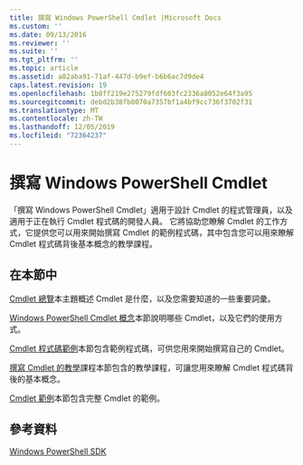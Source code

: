 ```yaml
---
title: 撰寫 Windows PowerShell Cmdlet |Microsoft Docs
ms.custom: ''
ms.date: 09/13/2016
ms.reviewer: ''
ms.suite: ''
ms.tgt_pltfrm: ''
ms.topic: article
ms.assetid: a82aba91-71af-447d-b9ef-b6b6ac7d9de4
caps.latest.revision: 19
ms.openlocfilehash: 1b8ff219e275279fdf603fc2336a8052e64f3a95
ms.sourcegitcommit: debd2b38fb8070a7357bf1a4bf9cc736f3702f31
ms.translationtype: MT
ms.contentlocale: zh-TW
ms.lasthandoff: 12/05/2019
ms.locfileid: "72364237"
---
```

# <a name="writing-a-windows-powershell-cmdlet"></a>撰寫 Windows PowerShell Cmdlet

「撰寫 Windows PowerShell Cmdlet」適用于設計 Cmdlet 的程式管理員，以及適用于正在執行 Cmdlet 程式碼的開發人員。 它將協助您瞭解 Cmdlet 的工作方式，它提供您可以用來開始撰寫 Cmdlet 的範例程式碼，其中包含您可以用來瞭解 Cmdlet 程式碼背後基本概念的教學課程。

## <a name="in-this-section"></a>在本節中

[Cmdlet 總覽](./cmdlet-overview.md)本主題概述 Cmdlet 是什麼，以及您需要知道的一些重要詞彙。

[Windows PowerShell Cmdlet 概念](./windows-powershell-cmdlet-concepts.md)本節說明哪些 Cmdlet，以及它們的使用方式。

[Cmdlet 程式碼範例](./examples-of-cmdlet-code.md)本節包含範例程式碼，可供您用來開始撰寫自己的 Cmdlet。

[撰寫 Cmdlet 的教學](./tutorials-for-writing-cmdlets.md)課程本節包含的教學課程，可讓您用來瞭解 Cmdlet 程式碼背後的基本概念。

[Cmdlet 範例](./cmdlet-samples.md)本節包含完整 Cmdlet 的範例。

## <a name="reference"></a>參考資料

[Windows PowerShell SDK](../windows-powershell-reference.md)
